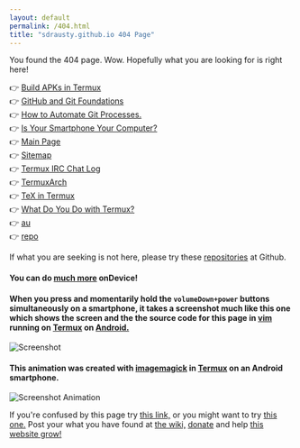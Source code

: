 ```yaml
---
layout: default
permalink: /404.html
title: "sdrausty.github.io 404 Page"
---
```


You found the 404 page. Wow. Hopefully what you are looking for is right here! 

👉 [Build APKs in Termux](../buildAPKs)<br>
👉 [GitHub and Git Foundations](../pages/ggf)<br>
👉 [How to Automate Git Processes.](../pages/htgp)<br>
👉 [Is Your Smartphone Your Computer?](../pages/ysyc)<br>
👉 [Main Page](./index)<br>
👉 [Sitemap](../sitemap)<br>
👉 [Termux IRC Chat Log](../logs/ircFreenodeTermuxWeechatlog)<br>
👉 [TermuxArch](../TermuxArch)<br>
👉 [TeX in Termux](../pages/tit)<br>
👉 [What Do You Do with Termux?](../pages/tf)<br>
👉 [au](../au)<br>
👉 [repo](../repo)<br>

If what you are seeking is not here, please try these [repositories](https://github.com/sdrausty?tab=repositories) at Github.

#### You can do [much more](https://sdrausty.github.io/pages/more.html) onDevice!

#### When you press and momentarily hold the `volumeDown+power` buttons simultaneously on a smartphone, it takes a screenshot much like this one which shows the screen and the the source code for this page in [vim](http://www.vim.org/git.php) running on [Termux](https://sdrausty.github.io/pages/asac.html) on [Android.](https://source.android.com/)

![Screenshot](https://sdrausty.github.io/bitpics/404.png)

#### This animation was created with [imagemagick](https://sdrausty.github.io/pages/im.html) in [Termux](https://sdrausty.github.io/pages/asac.html) on an Android smartphone.

![Screenshot Animation](https://sdrausty.github.io/bitpics/ps1.gif)

If you're confused by this page try [this link,](http://tldp.org/) or you might want to try [this one.](https://www.debian.org/doc/) Post your what you have found at [the wiki,](https://github.com/sdrausty/sdrausty.github.io/wiki) [donate](https://sdrausty.github.io/pages/donate.md) and help [this website grow!](https://sdrausty.github.io/)
